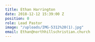 ```yaml
---
title: Ethan Harrington
date: 2018-12-12 15:39:00 Z
position: 0
role: Lead Pastor
image: "/uploads/IMG-5312%20(1).jpg"
email: Ethan@northhillschristian.church
---
```


